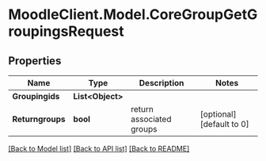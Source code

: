# MoodleClient.Model.CoreGroupGetGroupingsRequest

## Properties

Name | Type | Description | Notes
------------ | ------------- | ------------- | -------------
**Groupingids** | **List&lt;Object&gt;** |  | 
**Returngroups** | **bool** | return associated groups | [optional] [default to 0]

[[Back to Model list]](../README.md#documentation-for-models) [[Back to API list]](../README.md#documentation-for-api-endpoints) [[Back to README]](../README.md)

